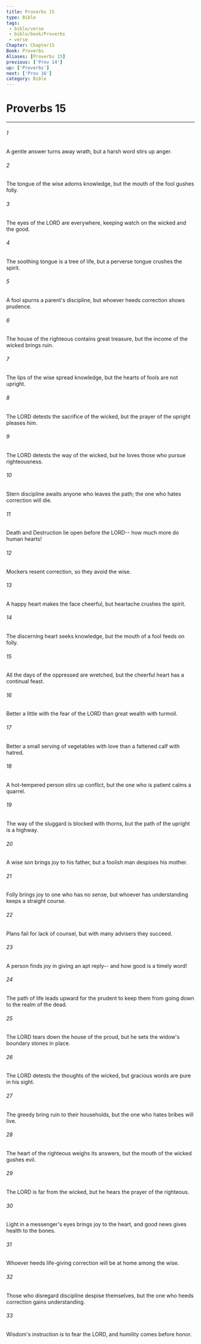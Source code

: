 ```yaml
---
title: Proverbs 15
type: Bible
tags:
 - bible/verse
 - bible/book/Proverbs
 - verse
Chapter: Chapter15
Book: Proverbs
Aliases: [Proverbs 15]
previous: ['Prov 14']
up: ['Proverbs']
next: ['Prov 16']
category: Bible
---
```

# Proverbs 15

***


###### 1 
A gentle answer turns away wrath, but a harsh word stirs up anger. 

###### 2 
The tongue of the wise adorns knowledge, but the mouth of the fool gushes folly. 

###### 3 
The eyes of the LORD are everywhere, keeping watch on the wicked and the good. 

###### 4 
The soothing tongue is a tree of life, but a perverse tongue crushes the spirit. 

###### 5 
A fool spurns a parent's discipline, but whoever heeds correction shows prudence. 

###### 6 
The house of the righteous contains great treasure, but the income of the wicked brings ruin. 

###### 7 
The lips of the wise spread knowledge, but the hearts of fools are not upright. 

###### 8 
The LORD detests the sacrifice of the wicked, but the prayer of the upright pleases him. 

###### 9 
The LORD detests the way of the wicked, but he loves those who pursue righteousness. 

###### 10 
Stern discipline awaits anyone who leaves the path; the one who hates correction will die. 

###### 11 
Death and Destruction lie open before the LORD-- how much more do human hearts! 

###### 12 
Mockers resent correction, so they avoid the wise. 

###### 13 
A happy heart makes the face cheerful, but heartache crushes the spirit. 

###### 14 
The discerning heart seeks knowledge, but the mouth of a fool feeds on folly. 

###### 15 
All the days of the oppressed are wretched, but the cheerful heart has a continual feast. 

###### 16 
Better a little with the fear of the LORD than great wealth with turmoil. 

###### 17 
Better a small serving of vegetables with love than a fattened calf with hatred. 

###### 18 
A hot-tempered person stirs up conflict, but the one who is patient calms a quarrel. 

###### 19 
The way of the sluggard is blocked with thorns, but the path of the upright is a highway. 

###### 20 
A wise son brings joy to his father, but a foolish man despises his mother. 

###### 21 
Folly brings joy to one who has no sense, but whoever has understanding keeps a straight course. 

###### 22 
Plans fail for lack of counsel, but with many advisers they succeed. 

###### 23 
A person finds joy in giving an apt reply-- and how good is a timely word! 

###### 24 
The path of life leads upward for the prudent to keep them from going down to the realm of the dead. 

###### 25 
The LORD tears down the house of the proud, but he sets the widow's boundary stones in place. 

###### 26 
The LORD detests the thoughts of the wicked, but gracious words are pure in his sight. 

###### 27 
The greedy bring ruin to their households, but the one who hates bribes will live. 

###### 28 
The heart of the righteous weighs its answers, but the mouth of the wicked gushes evil. 

###### 29 
The LORD is far from the wicked, but he hears the prayer of the righteous. 

###### 30 
Light in a messenger's eyes brings joy to the heart, and good news gives health to the bones. 

###### 31 
Whoever heeds life-giving correction will be at home among the wise. 

###### 32 
Those who disregard discipline despise themselves, but the one who heeds correction gains understanding. 

###### 33 
Wisdom's instruction is to fear the LORD, and humility comes before honor. 
